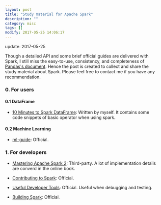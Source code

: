 ```yaml
---
layout: post
title: "Study material for Apache Spark"
description: ""
category: misc
tags: []
modify: 2017-05-25 14:06:17
---
```


update: 2017-05-25

Though a detailed API and some brief official guides are delivered with Spark, I still miss the easy-to-use, consistency, and completeness of [Pandas's document](http://pandas.pydata.org/pandas-docs/stable/). Hence the post is created to collect and share the study material about Spark. Please feel free to contact me if you have any recommendation.


### 0. For users

#### 0.1 DataFrame

+ [10 Minutes to Spark DataFrame](https://github.com/facaiy/Spark-for-the-Impatient/blob/master/doc/10_minuters_to_spark_dataframe.md): Written by myself. It contains some code snippets of basic operator when using spark.


#### 0.2 Machine Learning
+ [ml-guide](http://spark.apache.org/docs/latest/ml-guide.html): Official.


### 1. For developers
+ [Mastering Apache Spark 2](https://www.gitbook.com/book/jaceklaskowski/mastering-apache-spark/details): Third-party. A lot of implementation details are converd in the online book.

+ [Contributing to Spark](http://spark.apache.org/contributing.html): Official.

+ [Useful Developer Tools](http://spark.apache.org/developer-tools.html): Official. Useful when debugging and testing.

+ [Building Spark](http://spark.apache.org/docs/latest/building-spark.html): Official.
